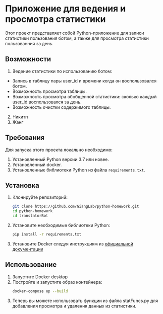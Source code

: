 # Приложение для ведения и просмотра статистики

Этот проект представляет собой Python-приложение для записи статистики пользования ботом, а также для просмотра статистики пользованния за день.

## Возможности
1. Ведение статистики по использованию ботом:
- Запись в таблицу пары user_id и времени когда он воспользовался ботом.
- Возможность просмотра таблицы.
- Возможность просмотра обобщенной статистики: сколько каждый user_id воспользовался за день.
- Возможность очистки содержимого таблицы.
2. Никитп
3. Жанг    

## Требования
Для запуска этого проекта локально необходимо:

1. Установленный Python версии 3.7 или новее.
2. Установленный docker.
3. Установленные библиотеки Python из файла `requirements.txt`.

## Установка

1. Клонируйте репозиторий:
   ```bash
   git clone https://github.com/GiangLab/python-homework.git
   cd python-homework
   cd translatorBot
   ```

2. Установите необходимые библиотеки Python:
   ```bash
   pip install -r requirements.txt
   ```

3. Установите Docker следуя инструкциям из [официальной документации](https://docs.docker.com/get-started/get-docker/?_gl=1*xf7d1i*_gcl_au*MTU1NTk1NzcyLjE3MzY5ODYyMzM.*_ga*MTA0NTc4MzAyNC4xNzI0MTU0OTAy*_ga_XJWPQMJYHQ*MTczNjk5MDc0NS41LjEuMTczNjk5MDc1Mi41My4wLjA)

## Использование

1. Запустите Docker desktop 
2. Постройте и запустите образ контейнера:
   ```bash
   docker-compose up --build
   ```
3. Теперь вы можете использовать функции из файла statFuncs.py для добавления просмотра и удаления данных из статистики.
